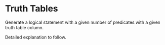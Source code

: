 # Truth Tables

Generate a logical statement with a given number of predicates with a given truth table column.

Detailed explanation to follow.